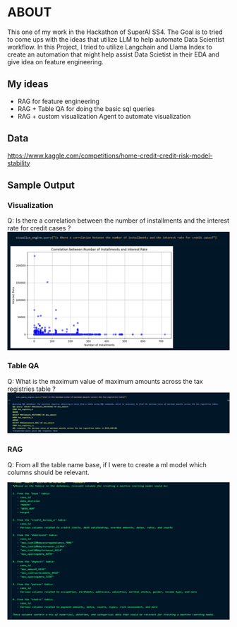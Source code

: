 # ABOUT
This one of my work in the Hackathon of SuperAI SS4. The Goal is to tried to come ups with the ideas that utilize LLM to help automate Data Scientist workflow.
In this Project, I tried to utilize Langchain and Llama Index to create an automation that might help assist Data Scietist in their EDA and give idea on feature engineering.

## My ideas
- RAG for feature engineering
- RAG + Table QA for doing the basic sql queries
- RAG + custom visualization Agent to automate visualization

## Data
https://www.kaggle.com/competitions/home-credit-credit-risk-model-stability

## Sample Output
### Visualization
Q: Is there a correlation between the number of installments and the interest rate for credit cases ?
![alt text](image-1.png)

### Table QA
Q: What is the maximum value of maximum amounts across the tax registries table ?
![alt text](image-4.png)

### RAG
Q: From all the table name base, if I were to create a ml model which columns should be relevant.

![alt text](image-5.png)
